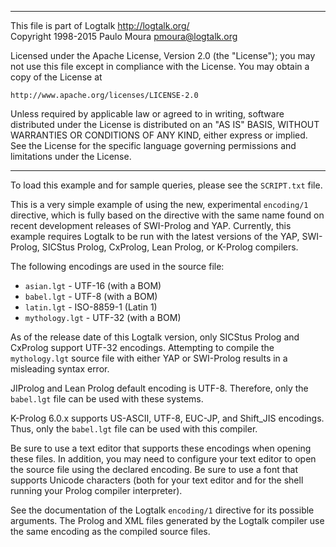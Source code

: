 ________________________________________________________________________

This file is part of Logtalk <http://logtalk.org/>  
Copyright 1998-2015 Paulo Moura <pmoura@logtalk.org>

Licensed under the Apache License, Version 2.0 (the "License");
you may not use this file except in compliance with the License.
You may obtain a copy of the License at

    http://www.apache.org/licenses/LICENSE-2.0

Unless required by applicable law or agreed to in writing, software
distributed under the License is distributed on an "AS IS" BASIS,
WITHOUT WARRANTIES OR CONDITIONS OF ANY KIND, either express or implied.
See the License for the specific language governing permissions and
limitations under the License.
________________________________________________________________________


To load this example and for sample queries, please see the `SCRIPT.txt`
file.

This is a very simple example of using the new, experimental `encoding/1`
directive, which is fully based on the directive with the same name found 
on recent development releases of SWI-Prolog and YAP. Currently, this 
example requires Logtalk to be run with the latest versions of the YAP, 
SWI-Prolog, SICStus Prolog, CxProlog, Lean Prolog, or K-Prolog compilers.

The following encodings are used in the source file:

- `asian.lgt`     - UTF-16 (with a BOM)
- `babel.lgt`     - UTF-8 (with a BOM)
- `latin.lgt`     - ISO-8859-1 (Latin 1)
- `mythology.lgt` - UTF-32 (with a BOM)

As of the release date of this Logtalk version, only SICStus Prolog and 
CxProlog support UTF-32 encodings. Attempting to compile the `mythology.lgt` 
source file with either YAP or SWI-Prolog results in a misleading syntax 
error.

JIProlog and Lean Prolog default encoding is UTF-8. Therefore, only the
`babel.lgt` file can be used with these systems.

K-Prolog 6.0.x supports US-ASCII, UTF-8, EUC-JP, and Shift_JIS encodings. 
Thus, only the `babel.lgt` file can be used with this compiler.

Be sure to use a text editor that supports these encodings when opening 
these files. In addition, you may need to configure your text editor to 
open the source file using the declared encoding. Be sure to use a font 
that supports Unicode characters (both for your text editor and for the 
shell running your Prolog compiler interpreter).

See the documentation of the Logtalk `encoding/1` directive for its possible 
arguments. The Prolog and XML files generated by the Logtalk compiler use 
the same encoding as the compiled source files.
